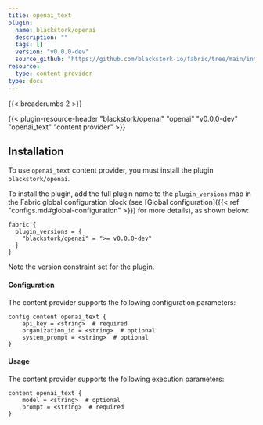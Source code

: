 ```yaml
---
title: openai_text 
plugin:
  name: blackstork/openai
  description: ""
  tags: []
  version: "v0.0.0-dev"
  source_github: "https://github.com/blackstork-io/fabric/tree/main/internal/openai/"
resource:
  type: content-provider
type: docs
---
```


{{< breadcrumbs 2 >}}

{{< plugin-resource-header "blackstork/openai" "openai" "v0.0.0-dev" "openai_text" "content provider" >}}

## Installation

To use `openai_text` content provider, you must install the plugin `blackstork/openai`.

To install the plugin, add the full plugin name to the `plugin_versions` map in the Fabric global configuration block (see [Global configuration]({{< ref "configs.md#global-configuration" >}}) for more details), as shown below:

```hcl
fabric {
  plugin_versions = {
    "blackstork/openai" = ">= v0.0.0-dev"
  }
}
```

Note the version constraint set for the plugin.


#### Configuration

The content provider supports the following configuration parameters:

```hcl
config content openai_text {
    api_key = <string>  # required
    organization_id = <string>  # optional
    system_prompt = <string>  # optional
}
```

#### Usage

The content provider supports the following execution parameters:

```hcl
content openai_text {
    model = <string>  # optional
    prompt = <string>  # required
}
```

